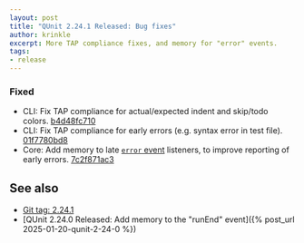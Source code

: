 ```yaml
---
layout: post
title: "QUnit 2.24.1 Released: Bug fixes"
author: krinkle
excerpt: More TAP compliance fixes, and memory for "error" events.
tags:
- release
---
```


### Fixed

* CLI: Fix TAP compliance for actual/expected indent and skip/todo colors. [b4d48fc710](https://github.com/qunitjs/qunit/commit/b4d48fc7107936b26d84b632b2c2782e368ea64c)
* CLI: Fix TAP compliance for early errors (e.g. syntax error in test file). [01f7780bd8](https://github.com/qunitjs/qunit/commit/01f7780bd8df3c21667e3920e0a4187cdf986c35)
* Core: Add memory to late [`error` event](https://qunitjs.com/api/callbacks/QUnit.on/#the-error-event) listeners, to improve reporting of early errors. [7c2f871ac3](https://github.com/qunitjs/qunit/commit/7c2f871ac339710845cee925207f5d6a62a8ad0e)

## See also

* [Git tag: 2.24.1](https://github.com/qunitjs/qunit/releases/tag/2.24.1)
* [QUnit 2.24.0 Released: Add memory to the "runEnd" event]({% post_url 2025-01-20-qunit-2-24-0 %})
